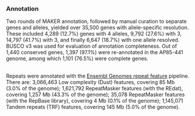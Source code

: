 ### Annotation

Two rounds of MAKER annotation, followed by manual curation to separate
genes and alleles, yielded over 35,500 genes with allele-specific
resolution. These included 4,289 (12.7%) genes with 4 alleles, 9,792
(27.6%) with 3, 14,797 (41.7%) with 3, and finally 6,647 (18.7%) with
one allele resolved. BUSCO v3 was used for evaluation of annotation
completeness. Out of 1,440 conserved genes, 1,397 (97.1%) were
re-annotated in the AP85-441 genome, among which 1,101 (76.5%) were
complete genes.

\
Repeats were annotated with the [Ensembl Genomes repeat
feature](http://ensemblgenomes.org/info/data/repeat_features) pipeline.
There are: 3,066,463 Low complexity (Dust) features, covering 85 Mb
(3.0% of the genome); 1,621,792 RepeatMasker features (with the REdat),
covering 1,257 Mb (43.3% of the genome); 35,078 RepeatMasker features
(with the RepBase library), covering 4 Mb (0.1% of the genome);
1,145,071 Tandem repeats (TRF) features, covering 145 Mb (5.0% of the
genome).
